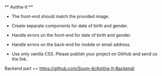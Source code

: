  ** Asttha-It **
- The front-end should match the provided image.

- Create separate components for date of birth and gender.

- Handle errors on the front-end for date of birth and gender.

- Handle errors on the back-end for mobile or email address.

- Use only vanilla CSS.
Please publish your project on GitHub and send us the link.




Backend part == https://github.com/Soum-ik/Asttha-It-Backend/
